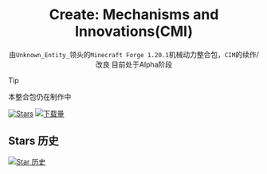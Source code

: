 <!--markdownlint-disable MD001 MD033 MD041 MD051-->

<div align="center">

# Create: Mechanisms and Innovations(CMI)
由`Unknown_Entity_`领头的`Minecraft Forge 1.20.1`机械动力整合包，`CIM`的续作/改良 目前处于Alpha阶段

</div>

> [!TIP]
>
> 本整合包仍在制作中




[![Stars](https://img.shields.io/GitHub/stars/VechniMetel/CodeNameCIM2?label=Stars)](https://GitHub.com/VechniMetel/CodeNameCIM2)
[![下载量](https://img.shields.io/GitHub/downloads/VechniMetel/CodeNameCIM2/total?style=social&label=下载量&logo=GitHub)](https://GitHub.com/VechniMetel/CodeNameCIM2/releases/latest)


## Stars 历史

[![Star 历史](https://starchart.cc/VechniMetel/CodeNameCIM2.svg?variant=adaptive)](https://starchart.cc/VechniMetel/CodeNameCIM2)



